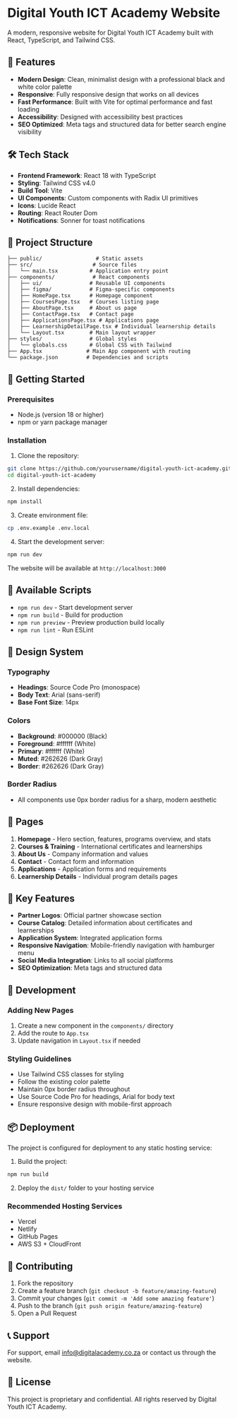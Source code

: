 # Digital Youth ICT Academy Website

A modern, responsive website for Digital Youth ICT Academy built with React, TypeScript, and Tailwind CSS.

## 🚀 Features

- **Modern Design**: Clean, minimalist design with a professional black and white color palette
- **Responsive**: Fully responsive design that works on all devices
- **Fast Performance**: Built with Vite for optimal performance and fast loading
- **Accessibility**: Designed with accessibility best practices
- **SEO Optimized**: Meta tags and structured data for better search engine visibility

## 🛠️ Tech Stack

- **Frontend Framework**: React 18 with TypeScript
- **Styling**: Tailwind CSS v4.0
- **Build Tool**: Vite
- **UI Components**: Custom components with Radix UI primitives
- **Icons**: Lucide React
- **Routing**: React Router Dom
- **Notifications**: Sonner for toast notifications

## 📁 Project Structure

```
├── public/                 # Static assets
├── src/                   # Source files
│   └── main.tsx          # Application entry point
├── components/            # React components
│   ├── ui/               # Reusable UI components
│   ├── figma/            # Figma-specific components
│   ├── HomePage.tsx      # Homepage component
│   ├── CoursesPage.tsx   # Courses listing page
│   ├── AboutPage.tsx     # About us page
│   ├── ContactPage.tsx   # Contact page
│   ├── ApplicationsPage.tsx # Applications page
│   ├── LearnershipDetailPage.tsx # Individual learnership details
│   └── Layout.tsx        # Main layout wrapper
├── styles/               # Global styles
│   └── globals.css       # Global CSS with Tailwind
├── App.tsx              # Main App component with routing
└── package.json         # Dependencies and scripts
```

## 🚀 Getting Started

### Prerequisites

- Node.js (version 18 or higher)
- npm or yarn package manager

### Installation

1. Clone the repository:
```bash
git clone https://github.com/yourusername/digital-youth-ict-academy.git
cd digital-youth-ict-academy
```

2. Install dependencies:
```bash
npm install
```

3. Create environment file:
```bash
cp .env.example .env.local
```

4. Start the development server:
```bash
npm run dev
```

The website will be available at `http://localhost:3000`

## 📝 Available Scripts

- `npm run dev` - Start development server
- `npm run build` - Build for production
- `npm run preview` - Preview production build locally
- `npm run lint` - Run ESLint

## 🎨 Design System

### Typography
- **Headings**: Source Code Pro (monospace)
- **Body Text**: Arial (sans-serif)
- **Base Font Size**: 14px

### Colors
- **Background**: #000000 (Black)
- **Foreground**: #ffffff (White)
- **Primary**: #ffffff (White)
- **Muted**: #262626 (Dark Gray)
- **Border**: #262626 (Dark Gray)

### Border Radius
- All components use 0px border radius for a sharp, modern aesthetic

## 📱 Pages

1. **Homepage** - Hero section, features, programs overview, and stats
2. **Courses & Training** - International certificates and learnerships
3. **About Us** - Company information and values
4. **Contact** - Contact form and information
5. **Applications** - Application forms and requirements
6. **Learnership Details** - Individual program details pages

## 🎯 Key Features

- **Partner Logos**: Official partner showcase section
- **Course Catalog**: Detailed information about certificates and learnerships
- **Application System**: Integrated application forms
- **Responsive Navigation**: Mobile-friendly navigation with hamburger menu
- **Social Media Integration**: Links to all social platforms
- **SEO Optimization**: Meta tags and structured data

## 🔧 Development

### Adding New Pages

1. Create a new component in the `components/` directory
2. Add the route to `App.tsx`
3. Update navigation in `Layout.tsx` if needed

### Styling Guidelines

- Use Tailwind CSS classes for styling
- Follow the existing color palette
- Maintain 0px border radius throughout
- Use Source Code Pro for headings, Arial for body text
- Ensure responsive design with mobile-first approach

## 📦 Deployment

The project is configured for deployment to any static hosting service:

1. Build the project:
```bash
npm run build
```

2. Deploy the `dist/` folder to your hosting service

### Recommended Hosting Services
- Vercel
- Netlify
- GitHub Pages
- AWS S3 + CloudFront

## 🤝 Contributing

1. Fork the repository
2. Create a feature branch (`git checkout -b feature/amazing-feature`)
3. Commit your changes (`git commit -m 'Add some amazing feature'`)
4. Push to the branch (`git push origin feature/amazing-feature`)
5. Open a Pull Request

## 📞 Support

For support, email info@digitalacademy.co.za or contact us through the website.

## 📄 License

This project is proprietary and confidential. All rights reserved by Digital Youth ICT Academy.
